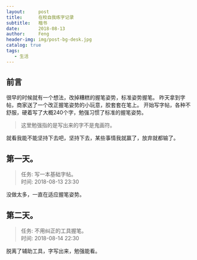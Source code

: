 ```yaml
---
layout:     post
title:      在校自我练字记录
subtitle:   楷书
date:       2018-08-13
author:     Feng
header-img: img/post-bg-desk.jpg
catalog: true
tags:
   - 生活
---
```



## 前言

很早的时候就有一个想法，改掉糟糕的握笔姿势，标准姿势握笔。
昨天拿到字帖，商家送了一个改正握笔姿势的小玩意，胶套套在笔上。
开始写字帖，各种不舒服，硬着写了大概240个字，勉强习惯了标准的握笔姿势。
>这里勉强指的是写出来的字不是鬼画符。  

就看我能不能坚持下去吧，坚持下去，某些事情我就赢了，放弃就都输了。

## 第一天。
>任务: 写一本基础字帖。  
>时间: 2018-08-13 23:30  

没做太多，一直在适应握笔姿势。

## 第二天。
>任务: 不用纠正的工具握笔。  
>时间: 2018-08-14 22:30  

脱离了辅助工具，字写出来，勉强能看。
